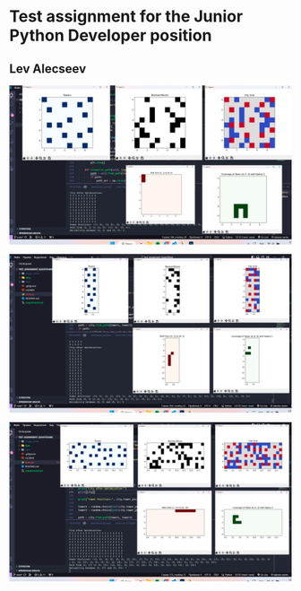 # Test assignment for the Junior Python Developer position

## Lev Alecseev

![result1](./data/result1.jpg)

![result2](./data/result2.jpg)

![result3](./data/result3.jpg)
